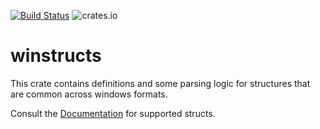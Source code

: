 [![Build Status](https://dev.azure.com/benamram/DFIR/_apis/build/status/omerbenamram.winstructs?branchName=master)](https://dev.azure.com/benamram/DFIR/_build/latest?definitionId=6&branchName=master)
![crates.io](https://img.shields.io/crates/v/winstructs.svg)

# winstructs
This crate contains definitions and some parsing logic for structures that are common across windows formats.

Consult the [Documentation](https://docs.rs/winstructs) for supported structs.
